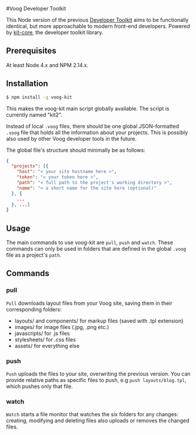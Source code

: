 #Voog Developer Toolkit

This Node version of the previous [Developer Toolkit](http://github.com/Voog/voog-kit) aims to be functionally identical, but more approachable to modern front-end developers. Powered by [kit-core](http://github.com/Voog/kit-core), the developer toolkit library.

## Prerequisites

At least Node 4.x and NPM 2.14.x.

## Installation

```bash
$ npm install -g voog-kit
```
This makes the voog-kit main script globally available. The script is currently named "kit2".

Instead of local `.voog` files, there should be one global JSON-formatted `.voog` file that holds all the information about your projects. This is possibly also used by other Voog developer tools in the future.

The global file's structure should minimally be as follows:
```json
{
  "projects": [{
    "host": "< your site hostname here >",
    "token": "< your token here >",
    "path": "< full path to the project's working directory >",
    "name": "< a short name for the site here (optional)"
  }, {
    ...
  }, ...]
}
```

## Usage

The main commands to use voog-kit are `pull`, `push` and `watch`. These commands can only be used in folders that are defined in the global `.voog` file as a project's `path`.

## Commands

### pull

`Pull` downloads layout files from your Voog site, saving them in their corresponding folders:
* layouts/ and components/ for markup files (saved with .tpl extension)
* images/ for image files (.jpg, .png etc.)
* javascripts/ for .js files
* stylesheets/ for .css files
* assets/ for everything else

### push

`Push` uploads the files to your site, overwriting the previous version. You can provide relative paths as specific files to push, e.g `push layouts/blog.tpl`, which pushes only that file.

### watch

`Watch` starts a file monitor that watches the six folders for any changes: creating, modifying and deleting files also uploads or removes the changed files.

